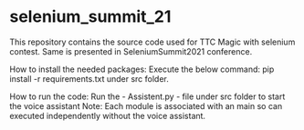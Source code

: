 # selenium_summit_21

This repository contains the source code used for TTC Magic with selenium contest. Same is presented in SeleniumSummit2021 conference.

How to install the needed packages:
   Execute the below command:
   pip install -r requirements.txt under src folder.
   
How to run the code:
  Run the - Assistent.py - file under src folder to start the voice assistant
  Note: Each module is associated with an main so can executed independently without the voice assistant.
